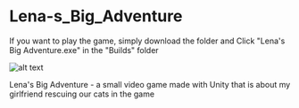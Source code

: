 # Lena-s_Big_Adventure


If you want to play the game, simply download the folder and Click "Lena's Big Adventure.exe" in the "Builds" folder


![alt text](https://raw.githubusercontent.com/gavinlau0628/Lena-s_Big_Adventure/master/Cat.png)

Lena's Big Adventure - a small video game made with Unity that is about my girlfriend rescuing our cats in the game

